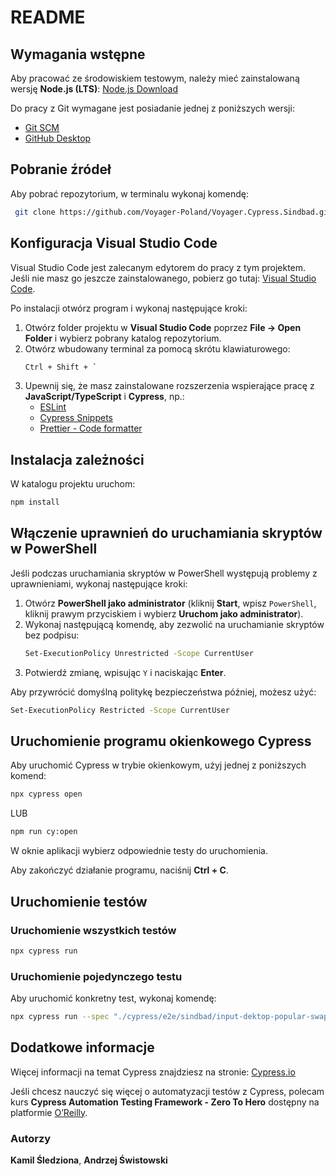 # README

## Wymagania wstępne

Aby pracować ze środowiskiem testowym, należy mieć zainstalowaną wersję **Node.js (LTS)**: [Node.js Download](https://nodejs.org/en/download/)

Do pracy z Git wymagane jest posiadanie jednej z poniższych wersji:

- [Git SCM](https://git-scm.com/downloads)
- [GitHub Desktop](https://github.com/apps/desktop)

## Pobranie źródeł

Aby pobrać repozytorium, w terminalu wykonaj komendę:

```sh
 git clone https://github.com/Voyager-Poland/Voyager.Cypress.Sindbad.git
```

## Konfiguracja Visual Studio Code

Visual Studio Code jest zalecanym edytorem do pracy z tym projektem. Jeśli nie masz go jeszcze zainstalowanego, pobierz go tutaj: [Visual Studio Code](https://code.visualstudio.com/).

Po instalacji otwórz program i wykonaj następujące kroki:

1. Otwórz folder projektu w **Visual Studio Code** poprzez **File → Open Folder** i wybierz pobrany katalog repozytorium.
2. Otwórz wbudowany terminal za pomocą skrótu klawiaturowego:
   ```sh
   Ctrl + Shift + `
   ```
3. Upewnij się, że masz zainstalowane rozszerzenia wspierające pracę z **JavaScript/TypeScript** i **Cypress**, np.:
   - [ESLint](https://marketplace.visualstudio.com/items?itemName=dbaeumer.vscode-eslint)
   - [Cypress Snippets](https://marketplace.visualstudio.com/items?itemName=andrew-codes.cypress-snippets)
   - [Prettier - Code formatter](https://marketplace.visualstudio.com/items?itemName=esbenp.prettier-vscode)

## Instalacja zależności

W katalogu projektu uruchom:

```sh
npm install
```

## Włączenie uprawnień do uruchamiania skryptów w PowerShell

Jeśli podczas uruchamiania skryptów w PowerShell występują problemy z uprawnieniami, wykonaj następujące kroki:

1. Otwórz **PowerShell jako administrator** (kliknij **Start**, wpisz `PowerShell`, kliknij prawym przyciskiem i wybierz **Uruchom jako administrator**).
2. Wykonaj następującą komendę, aby zezwolić na uruchamianie skryptów bez podpisu:
   ```sh
   Set-ExecutionPolicy Unrestricted -Scope CurrentUser
   ```
3. Potwierdź zmianę, wpisując `Y` i naciskając **Enter**.

Aby przywrócić domyślną politykę bezpieczeństwa później, możesz użyć:

```sh
Set-ExecutionPolicy Restricted -Scope CurrentUser
```

## Uruchomienie programu okienkowego Cypress

Aby uruchomić Cypress w trybie okienkowym, użyj jednej z poniższych komend:

```sh
npx cypress open
```

LUB

```sh
npm run cy:open
```

W oknie aplikacji wybierz odpowiednie testy do uruchomienia.

Aby zakończyć działanie programu, naciśnij **Ctrl + C**.

## Uruchomienie testów

### Uruchomienie wszystkich testów

```sh
npx cypress run
```

### Uruchomienie pojedynczego testu

Aby uruchomić konkretny test, wykonaj komendę:

```sh
npx cypress run --spec "./cypress/e2e/sindbad/input-dektop-popular-swap.cy.ts"
```

## Dodatkowe informacje

Więcej informacji na temat Cypress znajdziesz na stronie: [Cypress.io](https://www.cypress.io/)

Jeśli chcesz nauczyć się więcej o automatyzacji testów z Cypress, polecam kurs **Cypress Automation Testing Framework - Zero To Hero** dostępny na platformie [O’Reilly](https://www.oreilly.com/).

### Autorzy

**Kamil Śledziona**, **Andrzej Świstowski**


